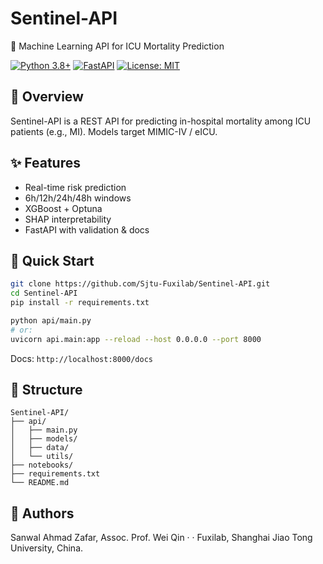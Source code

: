# Sentinel-API

🏥 Machine Learning API for ICU Mortality Prediction

[![Python 3.8+](https://img.shields.io/badge/python-3.8+-blue.svg)](https://www.python.org/downloads/)
[![FastAPI](https://img.shields.io/badge/FastAPI-0.104+-green.svg)](https://fastapi.tiangolo.com/)
[![License: MIT](https://img.shields.io/badge/License-MIT-yellow.svg)](https://opensource.org/licenses/MIT)

## 🎯 Overview
Sentinel-API is a REST API for predicting in-hospital mortality among ICU patients (e.g., MI). Models target MIMIC-IV / eICU.

## ✨ Features
- Real-time risk prediction
- 6h/12h/24h/48h windows
- XGBoost + Optuna
- SHAP interpretability
- FastAPI with validation & docs

## 🚀 Quick Start

```bash
git clone https://github.com/Sjtu-Fuxilab/Sentinel-API.git
cd Sentinel-API
pip install -r requirements.txt
```

```bash
python api/main.py
# or:
uvicorn api.main:app --reload --host 0.0.0.0 --port 8000
```

Docs: `http://localhost:8000/docs`

## 📁 Structure
```
Sentinel-API/
├── api/
│   ├── main.py
│   ├── models/
│   ├── data/
│   └── utils/
├── notebooks/
├── requirements.txt
└── README.md
```

## 👥 Authors
Sanwal Ahmad Zafar, Assoc. Prof. Wei Qin · · Fuxilab, Shanghai Jiao Tong University, China. 
